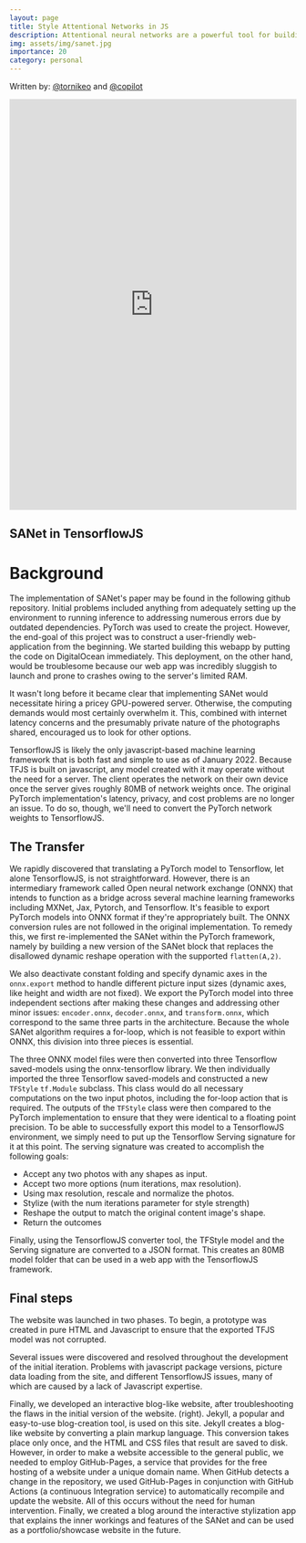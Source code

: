 ```yaml
---
layout: page
title: Style Attentional Networks in JS
description: Attentional neural networks are a powerful tool for building language models. But we can also use attention mechanism to stylize images efficiently enough for <b>within</b> the web-browser. 
img: assets/img/sanet.jpg
importance: 20
category: personal
---
```


Written by: [@tornikeo](https://github.com/tornikeo) and [@copilot](https://copilot.github.com/) 

<iframe src="https://tornikeo.com/embed-stylize" height="720px" width="100%" frameborder="0" allowfullscreen></iframe>

## SANet in TensorflowJS
# Background

The implementation of SANet's paper may be found in the following github repository. Initial problems included anything from adequately setting up the environment to running inference to addressing numerous errors due by outdated dependencies. PyTorch was used to create the project. However, the end-goal of this project was to construct a user-friendly web-application from the beginning. We started building this webapp by putting the code on DigitalOcean immediately. This deployment, on the other hand, would be troublesome because our web app was incredibly sluggish to launch and prone to crashes owing to the server's limited RAM.

It wasn't long before it became clear that implementing SANet would necessitate hiring a pricey GPU-powered server. Otherwise, the computing demands would most certainly overwhelm it. This, combined with internet latency concerns and the presumably private nature of the photographs shared, encouraged us to look for other options.

TensorflowJS is likely the only javascript-based machine learning framework that is both fast and simple to use as of January 2022. Because TFJS is built on javascript, any model created with it may operate without the need for a server. The client operates the network on their own device once the server gives roughly 80MB of network weights once. The original PyTorch implementation's latency, privacy, and cost problems are no longer an issue. To do so, though, we'll need to convert the PyTorch network weights to TensorflowJS.

## The Transfer

We rapidly discovered that translating a PyTorch model to Tensorflow, let alone TensorflowJS, is not straightforward. However, there is an intermediary framework called Open neural network exchange (ONNX) that intends to function as a bridge across several machine learning frameworks including MXNet, Jax, Pytorch, and Tensorflow. It's feasible to export PyTorch models into ONNX format if they're appropriately built. The ONNX conversion rules are not followed in the original implementation. To remedy this, we first re-implemented the SANet within the PyTorch framework, namely by building a new version of the SANet block that replaces the disallowed dynamic reshape operation with the supported `flatten(A,2)`. 

We also deactivate constant folding and specify dynamic axes in the `onnx.export` method to handle different picture input sizes (dynamic axes, like height and width are not fixed). We export the PyTorch model into three independent sections after making these changes and addressing other minor issues: `encoder.onnx`, `decoder.onnx`, and `transform.onnx`, which correspond to the same three parts in the architecture. Because the whole SANet algorithm requires a for-loop, which is not feasible to export within ONNX, this division into three pieces is essential.

The three ONNX model files were then converted into three Tensorflow saved-models using the onnx-tensorflow library. We then individually imported the three Tensorflow saved-models and constructed a new `TFStyle` `tf.Module` subclass. This class would do all necessary computations on the two input photos, including the for-loop action that is required. The outputs of the `TFStyle` class were then compared to the PyTorch implementation to ensure that they were identical to a floating point precision. To be able to successfully export this model to a TensorflowJS environment, we simply need to put up the Tensorflow Serving signature for it at this point. The serving signature was created to accomplish the following goals:

* Accept any two photos with any shapes as input.
* Accept two more options (num iterations, max resolution).
* Using max resolution, rescale and normalize the photos.
* Stylize (with the num iterations parameter for style strength)
* Reshape the output to match the original content image's shape.
* Return the outcomes

Finally, using the TensorflowJS converter tool, the TFStyle model and the Serving signature are converted to a JSON format. This creates an 80MB model folder that can be used in a web app with the TensorflowJS framework.

## Final steps

The website was launched in two phases. To begin, a prototype was created in pure HTML and Javascript to ensure that the exported TFJS model was not corrupted.

Several issues were discovered and resolved throughout the development of the initial iteration. Problems with javascript package versions, picture data loading from the site, and different TensorflowJS issues, many of which are caused by a lack of Javascript expertise.

Finally, we developed an interactive blog-like website, after troubleshooting the flaws in the initial version of the website. (right). Jekyll, a popular and easy-to-use blog-creation tool, is used on this site. Jekyll creates a blog-like website by converting a plain markup language. This conversion takes place only once, and the HTML and CSS files that result are saved to disk. However, in order to make a website accessible to the general public, we needed to employ GitHub-Pages, a service that provides for the free hosting of a website under a unique domain name. When GitHub detects a change in the repository, we used GitHub-Pages in conjunction with GitHub Actions (a continuous Integration service) to automatically recompile and update the website. All of this occurs without the need for human intervention. Finally, we created a blog around the interactive stylization app that explains the inner workings and features of the SANet and can be used as a portfolio/showcase website in the future.